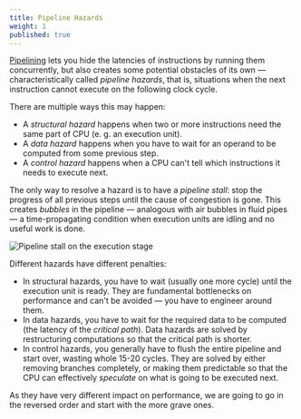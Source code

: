```yaml
---
title: Pipeline Hazards
weight: 1
published: true
---
```


[Pipelining](../) lets you hide the latencies of instructions by running them concurrently, but also creates some potential obstacles of its own — characteristically called *pipeline hazards*, that is, situations when the next instruction cannot execute on the following clock cycle.

There are multiple ways this may happen:

* A *structural hazard* happens when two or more instructions need the same part of CPU (e. g. an execution unit).
* A *data hazard* happens when you have to wait for an operand to be computed from some previous step.
* A *control hazard* happens when a CPU can't tell which instructions it needs to execute next.

The only way to resolve a hazard is to have a *pipeline stall*: stop the progress of all previous steps until the cause of congestion is gone. This creates *bubbles* in the pipeline — analogous with air bubbles in fluid pipes — a time-propagating condition when execution units are idling and no useful work is done.

![Pipeline stall on the execution stage](../img/bubble.png)

Different hazards have different penalties:

- In structural hazards, you have to wait (usually one more cycle) until the execution unit is ready. They are fundamental bottlenecks on performance and can't be avoided — you have to engineer around them.
- In data hazards, you have to wait for the required data to be computed (the latency of the *critical path*). Data hazards are solved by restructuring computations so that the critical path is shorter.
- In control hazards, you generally have to flush the entire pipeline and start over, wasting whole 15-20 cycles. They are solved by either removing branches completely, or making them predictable so that the CPU can effectively *speculate* on what is going to be executed next.

As they have very different impact on performance, we are going to go in the reversed order and start with the more grave ones.
